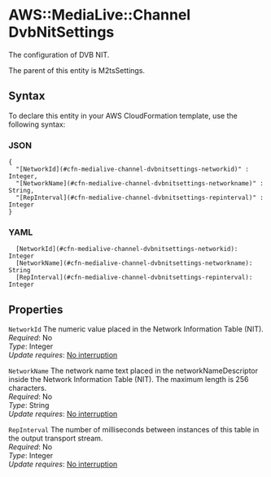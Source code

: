 # AWS::MediaLive::Channel DvbNitSettings<a name="aws-properties-medialive-channel-dvbnitsettings"></a>

The configuration of DVB NIT\.

The parent of this entity is M2tsSettings\.

## Syntax<a name="aws-properties-medialive-channel-dvbnitsettings-syntax"></a>

To declare this entity in your AWS CloudFormation template, use the following syntax:

### JSON<a name="aws-properties-medialive-channel-dvbnitsettings-syntax.json"></a>

```
{
  "[NetworkId](#cfn-medialive-channel-dvbnitsettings-networkid)" : Integer,
  "[NetworkName](#cfn-medialive-channel-dvbnitsettings-networkname)" : String,
  "[RepInterval](#cfn-medialive-channel-dvbnitsettings-repinterval)" : Integer
}
```

### YAML<a name="aws-properties-medialive-channel-dvbnitsettings-syntax.yaml"></a>

```
  [NetworkId](#cfn-medialive-channel-dvbnitsettings-networkid): Integer
  [NetworkName](#cfn-medialive-channel-dvbnitsettings-networkname): String
  [RepInterval](#cfn-medialive-channel-dvbnitsettings-repinterval): Integer
```

## Properties<a name="aws-properties-medialive-channel-dvbnitsettings-properties"></a>

`NetworkId`  <a name="cfn-medialive-channel-dvbnitsettings-networkid"></a>
The numeric value placed in the Network Information Table \(NIT\)\.  
*Required*: No  
*Type*: Integer  
*Update requires*: [No interruption](https://docs.aws.amazon.com/AWSCloudFormation/latest/UserGuide/using-cfn-updating-stacks-update-behaviors.html#update-no-interrupt)

`NetworkName`  <a name="cfn-medialive-channel-dvbnitsettings-networkname"></a>
The network name text placed in the networkNameDescriptor inside the Network Information Table \(NIT\)\. The maximum length is 256 characters\.  
*Required*: No  
*Type*: String  
*Update requires*: [No interruption](https://docs.aws.amazon.com/AWSCloudFormation/latest/UserGuide/using-cfn-updating-stacks-update-behaviors.html#update-no-interrupt)

`RepInterval`  <a name="cfn-medialive-channel-dvbnitsettings-repinterval"></a>
The number of milliseconds between instances of this table in the output transport stream\.  
*Required*: No  
*Type*: Integer  
*Update requires*: [No interruption](https://docs.aws.amazon.com/AWSCloudFormation/latest/UserGuide/using-cfn-updating-stacks-update-behaviors.html#update-no-interrupt)